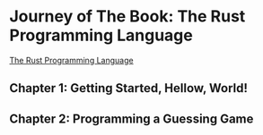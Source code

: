 # Journey of The Book: The Rust Programming Language

[The Rust Programming Language](https://doc.rust-lang.org/book/)

## Chapter 1: Getting Started, Hellow, World!

## Chapter 2: Programming a Guessing Game
